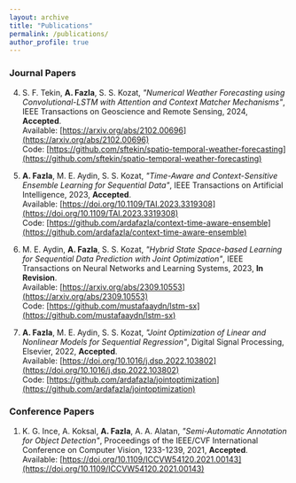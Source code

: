 ```yaml
---
layout: archive
title: "Publications"
permalink: /publications/
author_profile: true
---
```


### Journal Papers
4. S. F. Tekin, **A. Fazla**, S. S. Kozat, _"Numerical Weather Forecasting using Convolutional-LSTM with Attention and Context Matcher Mechanisms"_, IEEE Transactions on Geoscience and Remote Sensing, 2024, **Accepted**.  
   Available: [https://arxiv.org/abs/2102.00696](https://arxiv.org/abs/2102.00696)  
   Code: [https://github.com/sftekin/spatio-temporal-weather-forecasting](https://github.com/sftekin/spatio-temporal-weather-forecasting)

5. **A. Fazla**, M. E. Aydin, S. S. Kozat, _"Time-Aware and Context-Sensitive Ensemble Learning for Sequential Data"_, IEEE Transactions on Artificial Intelligence, 2023, **Accepted**.  
   Available: [https://doi.org/10.1109/TAI.2023.3319308](https://doi.org/10.1109/TAI.2023.3319308)  
   Code: [https://github.com/ardafazla/context-time-aware-ensemble](https://github.com/ardafazla/context-time-aware-ensemble)

6. M. E. Aydin, **A. Fazla**, S. S. Kozat, _"Hybrid State Space-based Learning for Sequential Data Prediction with Joint Optimization"_, IEEE Transactions on Neural Networks and Learning Systems, 2023, **In Revision**.  
   Available: [https://arxiv.org/abs/2309.10553](https://arxiv.org/abs/2309.10553)  
   Code: [https://github.com/mustafaaydn/lstm-sx](https://github.com/mustafaaydn/lstm-sx)  

7. **A. Fazla**, M. E. Aydin, S. S. Kozat, _"Joint Optimization of Linear and Nonlinear Models for Sequential Regression"_, Digital Signal Processing, Elsevier, 2022, **Accepted**.  
   Available: [https://doi.org/10.1016/j.dsp.2022.103802](https://doi.org/10.1016/j.dsp.2022.103802)  
   Code: [https://github.com/ardafazla/jointoptimization](https://github.com/ardafazla/jointoptimization)

### Conference Papers
1. K. G. Ince, A. Koksal, **A. Fazla**, A. A. Alatan, _"Semi-Automatic Annotation for Object Detection"_, Proceedings of the IEEE/CVF International Conference on Computer Vision, 1233-1239, 2021, **Accepted**.  
   Available: [https://doi.org/10.1109/ICCVW54120.2021.00143](https://doi.org/10.1109/ICCVW54120.2021.00143)